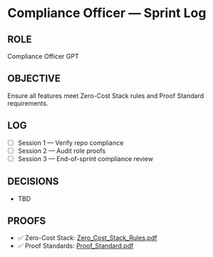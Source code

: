 ﻿# Compliance Officer — Sprint Log

## ROLE
Compliance Officer GPT

## OBJECTIVE
Ensure all features meet Zero-Cost Stack rules and Proof Standard requirements.

## LOG
- [ ] Session 1 — Verify repo compliance
- [ ] Session 2 — Audit role proofs
- [ ] Session 3 — End-of-sprint compliance review

## DECISIONS
- TBD

## PROOFS
- ✅ Zero-Cost Stack: [Zero_Cost_Stack_Rules.pdf](../Zero_Cost_Stack_Rules.pdf)
- ✅ Proof Standards: [Proof_Standard.pdf](../Proof_Standard.pdf)
